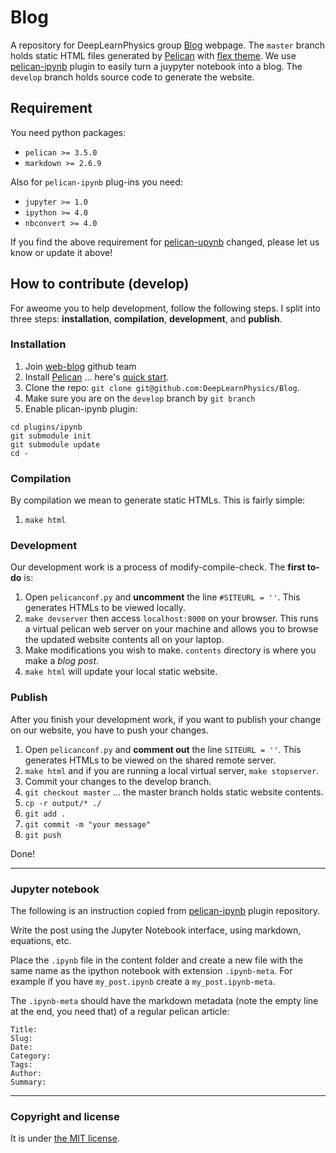 # Blog
A repository for DeepLearnPhysics group [Blog](https://deeplearnphysics.org/Blog) webpage.
The `master` branch holds static HTML files generated by [Pelican](http://docs.getpelican.com/en/stable/) with [flex theme](https://github.com/alexandrevicenzi/Flex). We use [pelican-ipynb](https://github.com/danielfrg/pelican-ipynb) plugin to easily turn a juypyter notebook into a blog.
The `develop` branch holds source code to generate the website.

## Requirement
You need python packages:
* `pelican >= 3.5.0`
* `markdown >= 2.6.9`

Also for `pelican-ipynb` plug-ins you need:
* `jupyter >= 1.0`
* `ipython >= 4.0`
* `nbconvert >= 4.0`

If you find the above requirement for [pelican-upynb](https://github.com/danielfrg/pelican-ipynb#Requirements) changed, please let us know or update it above!

## How to contribute (develop)
For aweome you to help development, follow the following steps. I split into three steps: **installation**, **compilation**, **development**, and **publish**.

### Installation
1. Join [web-blog](https://github.com/orgs/DeepLearnPhysics/teams/web-blog) github team
2. Install [Pelican](http://docs.getpelican.com/en/stable/) ... here's [quick start](http://docs.getpelican.com/en/stable/quickstart.html#).
3. Clone the repo: `git clone git@github.com:DeepLearnPhysics/Blog`.
4. Make sure you are on the `develop` branch by `git branch`
5. Enable plican-ipynb plugin:
```
cd plugins/ipynb
git submodule init
git submodule update
cd -
```
### Compilation
By compilation we mean to generate static HTMLs. This is fairly simple:
1.  `make html`

### Development
Our development work is a process of modify-compile-check. The **first to-do** is:
1. Open `pelicanconf.py` and **uncomment** the line `#SITEURL = ''`. This generates HTMLs to be viewed locally.
2. `make devserver` then access `localhost:8000` on your browser. This runs a virtual pelican web server on your machine and allows you to browse the updated website contents all on your laptop.
3. Make modifications you wish to make. `contents` directory is where you make a _blog post_.
4. `make html` will update your local static website.

### Publish
After you finish your development work, if you want to publish your change on our website, you have to push your changes.
1. Open `pelicanconf.py` and **comment out** the line `SITEURL = ''`. This generates HTMLs to be viewed on the shared remote server.
2. `make html` and if you are running a local virtual server, `make stopserver`.
3. Commit your changes to the develop branch.
4. `git checkout master` ... the master branch holds static website contents.
5. `cp -r output/* ./`
6. `git add .`
7. `git commit -m "your message"`
8. `git push`

Done!

---

### Jupyter notebook
The following is an instruction copied from [pelican-ipynb](https://github.com/danielfrg/pelican-ipynb) plugin repository.

Write the post using the Jupyter Notebook interface, using markdown, equations, etc.

Place the `.ipynb` file in the content folder and create a new file with the
same name as the ipython notebook with extension `.ipynb-meta`.
For example if you have `my_post.ipynb` create a `my_post.ipynb-meta`.

The `.ipynb-meta` should have the markdown metadata (note the empty line at the end, you need that)
of a regular pelican article:

```
Title:
Slug:
Date:
Category:
Tags:
Author:
Summary:

```

---

### Copyright and license

It is under [the MIT license](/LICENSE).
